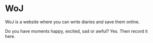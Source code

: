 # WoJ
WoJ is a website where you can write diaries and save them online.  

Do you have moments happy, excited, sad or awful? Yes. Then record it here. 

